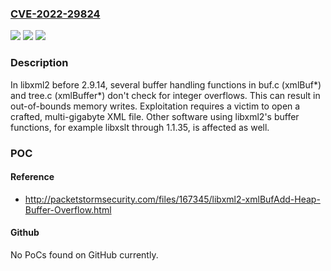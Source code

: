 ### [CVE-2022-29824](https://cve.mitre.org/cgi-bin/cvename.cgi?name=CVE-2022-29824)
![](https://img.shields.io/static/v1?label=Product&message=n%2Fa&color=blue)
![](https://img.shields.io/static/v1?label=Version&message=n%2Fa&color=blue)
![](https://img.shields.io/static/v1?label=Vulnerability&message=n%2Fa&color=brighgreen)

### Description

In libxml2 before 2.9.14, several buffer handling functions in buf.c (xmlBuf*) and tree.c (xmlBuffer*) don't check for integer overflows. This can result in out-of-bounds memory writes. Exploitation requires a victim to open a crafted, multi-gigabyte XML file. Other software using libxml2's buffer functions, for example libxslt through 1.1.35, is affected as well.

### POC

#### Reference
- http://packetstormsecurity.com/files/167345/libxml2-xmlBufAdd-Heap-Buffer-Overflow.html

#### Github
No PoCs found on GitHub currently.


